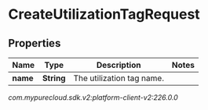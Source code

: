 # CreateUtilizationTagRequest


## Properties

| Name | Type | Description | Notes |
| ------------ | ------------- | ------------- | ------------- |
| **name** | **String** | The utilization tag name. |  |




_com.mypurecloud.sdk.v2:platform-client-v2:226.0.0_

